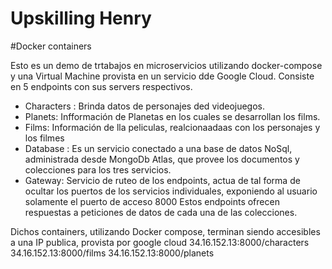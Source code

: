 # Upskilling Henry
#Docker containers

Esto es un demo de trtabajos en microservicios utilizando docker-compose y una Virtual Machine provista en un servicio dde Google Cloud.
Consiste en 5 endpoints con sus servers respectivos.
- Characters : Brinda datos de personajes ded videojuegos.
- Planets: Infformación de Planetas en los cuales se desarrollan los films.
- Films: Información de lla peliculas, realcionaadaas con los personajes y los filmes
- Database : Es un servicio conectado a una base de datos NoSql, administrada desde  MongoDb Atlas, que provee los documentos y colecciones para los tres servicios.
- Gateway: Servicio de ruteo de los endpoints, actua de tal forma de ocultar los puertos de los servicios individuales, exponiendo al usuario solamente el puerto de acceso 8000
  Estos endpoints ofrecen respuestas a peticiones de datos de cada una de las colecciones.
  
Dichos containers, utilizando Docker compose, terminan siendo accesibles a una IP publica, provista por google cloud 
34.16.152.13:8000/characters
34.16.152.13:8000/films
34.16.152.13:8000/planets
